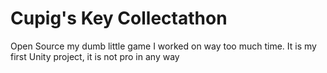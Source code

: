 # Cupig's Key Collectathon
Open Source my dumb little game I worked on way too much time. It is my first Unity project, it is not pro in any way
